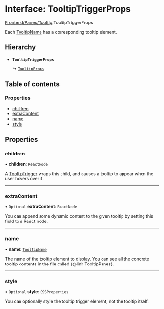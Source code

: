 # Interface: TooltipTriggerProps

[Frontend/Panes/Tooltip](../modules/Frontend_Panes_Tooltip.md).TooltipTriggerProps

Each [TooltipName](../enums/Frontend_Game_WindowManager.TooltipName.md) has a corresponding tooltip element.

## Hierarchy

- **`TooltipTriggerProps`**

  ↳ [`TooltipProps`](Frontend_Panes_Tooltip.TooltipProps.md)

## Table of contents

### Properties

- [children](Frontend_Panes_Tooltip.TooltipTriggerProps.md#children)
- [extraContent](Frontend_Panes_Tooltip.TooltipTriggerProps.md#extracontent)
- [name](Frontend_Panes_Tooltip.TooltipTriggerProps.md#name)
- [style](Frontend_Panes_Tooltip.TooltipTriggerProps.md#style)

## Properties

### children

• **children**: `ReactNode`

A [TooltipTrigger](../modules/Frontend_Panes_Tooltip.md#tooltiptrigger) wraps this child, and causes a tooltip to appear when the user hovers
over it.

---

### extraContent

• `Optional` **extraContent**: `ReactNode`

You can append some dynamic content to the given tooltip by setting this field to a React node.

---

### name

• **name**: [`TooltipName`](../enums/Frontend_Game_WindowManager.TooltipName.md)

The name of the tooltip element to display. You can see all the concrete tooltip contents in
the file called {@link TooltipPanes}.

---

### style

• `Optional` **style**: `CSSProperties`

You can optionally style the tooltip trigger element, not the tooltip itself.
